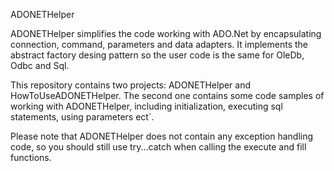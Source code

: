 
ADONETHelper

ADONETHelper simplifies the code working with ADO.Net by encapsulating connection, command, parameters and data adapters. It implements the abstract factory desing pattern so the user code is the same for OleDb, Odbc and Sql.

This repository contains two projects: ADONETHelper and HowToUseADONETHelper. The second one contains some code samples of working with ADONETHelper, including initialization, executing sql statements, using parameters ect`.

Please note that ADONETHelper does not contain any exception handling code, so you should still use try...catch when calling the execute and fill functions.
